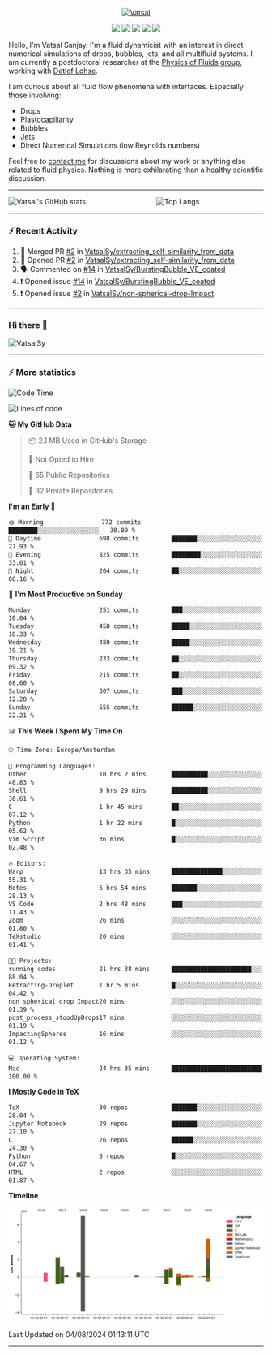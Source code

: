 <center>

[<img alt="Vatsal" width="200px" src="https://www.dropbox.com/s/dxyybgtblo8er6h/Logo_Vatsal_Vector.png?raw=1">](https://www.vatsalsanjay.com)

[<img src="https://img.shields.io/badge/googlescholar-4285F4?&style=for-the-badge&logo=googlescholar&logoColor=white">](https://scholar.google.com/citations?hl=en&user=67aQviYAAAAJ)
[<img src="https://img.shields.io/static/v1.svg?&style=for-the-badge&logo=ResearchGate&label=&message=ResearchGate&logoColor=white&color=green">](https://www.researchgate.net/profile/Vatsal-Sanjay-2)
[<img src="https://img.shields.io/badge/twitter-1DA1F2?&style=for-the-badge&logo=twitter&logoColor=white">](https://twitter.com/VatsalSanjay)
[<img src="https://img.shields.io/badge/linkedin-0A66C2?&style=for-the-badge&logo=linkedin">](https://www.linkedin.com/in/vatsalsanjay/)
[<img src="https://img.shields.io/badge/orcid-A6CE39?&style=for-the-badge&logo=orcid&logoColor=white">](https://orcid.org/0000-0002-4293-6099)

</center>

Hello, I'm Vatsal Sanjay. I'm a fluid dynamicist with an interest in direct numerical simulations of drops, bubbles, jets, and all multifluid systems. I am currently a postdoctoral researcher at the [Physics of Fluids group](https://pof.tnw.utwente.nl), working with [Detlef Lohse](https://en.wikipedia.org/wiki/Detlef_Lohse). 

I am curious about all fluid flow phenomena with interfaces. Especially those involving:

- Drops
- Plastocapillarity
- Bubbles
- Jets
- Direct Numerical Simulations (low Reynolds numbers)

Feel free to [contact me](mailto:contact@vatsalsanjay.com) for discussions about my work or anything else related to fluid physics. Nothing is more exhilarating than a healthy scientific discussion.

<!-- ![Vatsal's GitHub stats](https://github-readme-stats-xi-wine-74.vercel.app/api?username=VatsalSy&show_icons=true&theme=vision-friendly-dark)

![Top Langs](https://github-readme-stats-xi-wine-74.vercel.app/api/top-langs/?username=VatsalSy&layout=compact&theme=vision-friendly-dark) -->

---
<div style="display: flex; justify-content: space-between;">
    <img src="https://github-readme-stats-xi-wine-74.vercel.app/api?username=VatsalSy&show_icons=true&theme=vision-friendly-dark" alt="Vatsal's GitHub stats" style="width: 55%;">
    <img src="https://github-readme-stats-xi-wine-74.vercel.app/api/top-langs/?username=VatsalSy&layout=compact&theme=vision-friendly-dark" alt="Top Langs" style="width: 42%;">
</div>

---

### :zap: Recent Activity

<!--START_SECTION:activity-->
1. 🎉 Merged PR [#2](https://github.com/VatsalSy/extracting_self-similarity_from_data/pull/2) in [VatsalSy/extracting_self-similarity_from_data](https://github.com/VatsalSy/extracting_self-similarity_from_data)
2. 💪 Opened PR [#2](https://github.com/VatsalSy/extracting_self-similarity_from_data/pull/2) in [VatsalSy/extracting_self-similarity_from_data](https://github.com/VatsalSy/extracting_self-similarity_from_data)
3. 🗣 Commented on [#14](https://github.com/VatsalSy/BurstingBubble_VE_coated/issues/14#issuecomment-2261554103) in [VatsalSy/BurstingBubble_VE_coated](https://github.com/VatsalSy/BurstingBubble_VE_coated)
4. ❗ Opened issue [#14](https://github.com/VatsalSy/BurstingBubble_VE_coated/issues/14) in [VatsalSy/BurstingBubble_VE_coated](https://github.com/VatsalSy/BurstingBubble_VE_coated)
5. ❗ Opened issue [#2](https://github.com/VatsalSy/non-spherical-drop-Impact/issues/2) in [VatsalSy/non-spherical-drop-Impact](https://github.com/VatsalSy/non-spherical-drop-Impact)
<!--END_SECTION:activity-->
---

### Hi there 👋
<p align="left"> <img src="https://komarev.com/ghpvc/?username=VatsalSy&label=Profile%20views&color=orange&style=for-the-badge" alt="VatsalSy" /> </p>

---
### :zap: More statistics

<!--START_SECTION:waka-->
![Code Time](http://img.shields.io/badge/Code%20Time-54%20hrs%2019%20mins-blue)

![Lines of code](https://img.shields.io/badge/From%20Hello%20World%20I%27ve%20Written-19.7%20million%20lines%20of%20code-blue)

**🐱 My GitHub Data** 

> 📦 2.1 MB Used in GitHub's Storage 
 > 
> 🚫 Not Opted to Hire
 > 
> 📜 65 Public Repositories 
 > 
> 🔑 32 Private Repositories 
 > 
**I'm an Early 🐤** 

```text
🌞 Morning                772 commits         ████████░░░░░░░░░░░░░░░░░   30.89 % 
🌆 Daytime                698 commits         ███████░░░░░░░░░░░░░░░░░░   27.93 % 
🌃 Evening                825 commits         ████████░░░░░░░░░░░░░░░░░   33.01 % 
🌙 Night                  204 commits         ██░░░░░░░░░░░░░░░░░░░░░░░   08.16 % 
```
📅 **I'm Most Productive on Sunday** 

```text
Monday                   251 commits         ███░░░░░░░░░░░░░░░░░░░░░░   10.04 % 
Tuesday                  458 commits         █████░░░░░░░░░░░░░░░░░░░░   18.33 % 
Wednesday                480 commits         █████░░░░░░░░░░░░░░░░░░░░   19.21 % 
Thursday                 233 commits         ██░░░░░░░░░░░░░░░░░░░░░░░   09.32 % 
Friday                   215 commits         ██░░░░░░░░░░░░░░░░░░░░░░░   08.60 % 
Saturday                 307 commits         ███░░░░░░░░░░░░░░░░░░░░░░   12.28 % 
Sunday                   555 commits         ██████░░░░░░░░░░░░░░░░░░░   22.21 % 
```


📊 **This Week I Spent My Time On** 

```text
🕑︎ Time Zone: Europe/Amsterdam

💬 Programming Languages: 
Other                    10 hrs 2 mins       ██████████░░░░░░░░░░░░░░░   40.83 % 
Shell                    9 hrs 29 mins       ██████████░░░░░░░░░░░░░░░   38.61 % 
C                        1 hr 45 mins        ██░░░░░░░░░░░░░░░░░░░░░░░   07.12 % 
Python                   1 hr 22 mins        █░░░░░░░░░░░░░░░░░░░░░░░░   05.62 % 
Vim Script               36 mins             █░░░░░░░░░░░░░░░░░░░░░░░░   02.48 % 

🔥 Editors: 
Warp                     13 hrs 35 mins      ██████████████░░░░░░░░░░░   55.31 % 
Notes                    6 hrs 54 mins       ███████░░░░░░░░░░░░░░░░░░   28.13 % 
VS Code                  2 hrs 48 mins       ███░░░░░░░░░░░░░░░░░░░░░░   11.43 % 
Zoom                     26 mins             ░░░░░░░░░░░░░░░░░░░░░░░░░   01.80 % 
TeXstudio                20 mins             ░░░░░░░░░░░░░░░░░░░░░░░░░   01.41 % 

🐱‍💻 Projects: 
running codes            21 hrs 38 mins      ██████████████████████░░░   88.04 % 
Retracting-Droplet       1 hr 5 mins         █░░░░░░░░░░░░░░░░░░░░░░░░   04.42 % 
non spherical drop Impact20 mins             ░░░░░░░░░░░░░░░░░░░░░░░░░   01.39 % 
post_process_stoodUpDrops17 mins             ░░░░░░░░░░░░░░░░░░░░░░░░░   01.19 % 
ImpactingSpheres         16 mins             ░░░░░░░░░░░░░░░░░░░░░░░░░   01.12 % 

💻 Operating System: 
Mac                      24 hrs 35 mins      █████████████████████████   100.00 % 
```

**I Mostly Code in TeX** 

```text
TeX                      30 repos            ███████░░░░░░░░░░░░░░░░░░   28.04 % 
Jupyter Notebook         29 repos            ███████░░░░░░░░░░░░░░░░░░   27.10 % 
C                        26 repos            ██████░░░░░░░░░░░░░░░░░░░   24.30 % 
Python                   5 repos             █░░░░░░░░░░░░░░░░░░░░░░░░   04.67 % 
HTML                     2 repos             ░░░░░░░░░░░░░░░░░░░░░░░░░   01.87 % 
```



**Timeline**

![Lines of Code chart](https://raw.githubusercontent.com/VatsalSy/VatsalSy/main/assets/bar_graph.png)


 Last Updated on 04/08/2024 01:13:11 UTC
<!--END_SECTION:waka-->
---
